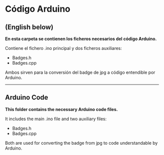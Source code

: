 # Código Arduino
## (English below)


**En esta carpeta se contienen los ficheros necesarios del código Arduino.**

Contiene el fichero .ino principal y dos ficheros auxiliares:

- Badges.h
- Badges.cpp

Ambos sirven para la conversión del badge de jpg a código entendible por Arduino.

---


## Arduino Code

**This folder contains the necessary Arduino code files.**

It includes the main .ino file and two auxiliary files:

- Badges.h
- Badges.cpp

Both are used for converting the badge from jpg to code understandable by Arduino.

